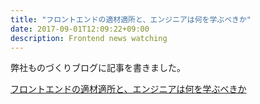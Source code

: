 ```yaml
---
title: "フロントエンドの適材適所と、エンジニアは何を学ぶべきか"
date: 2017-09-01T12:09:22+09:00
description: Frontend news watching
---
```


弊社ものづくりブログに記事を書きました。

[フロントエンドの適材適所と、エンジニアは何を学ぶべきか](https://medium.com/kaizen-product-team/%E3%83%95%E3%83%AD%E3%83%B3%E3%83%88%E3%82%A8%E3%83%B3%E3%83%89%E3%81%AE%E9%81%A9%E6%9D%90%E9%81%A9%E6%89%80%E3%81%A8-%E3%82%A8%E3%83%B3%E3%82%B8%E3%83%8B%E3%82%A2%E3%81%AF%E4%BD%95%E3%82%92%E5%AD%A6%E3%81%B6%E3%81%B9%E3%81%8D%E3%81%8B-da41ae68bff2#.3yxqp7lzl)